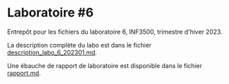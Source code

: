 # Laboratoire #6

Entrepôt pour les fichiers du laboratoire 6, INF3500, trimestre d'hiver 2023.

La description complète du labo est dans le fichier [description_labo_6_202301.md](description_labo_6_202301.md).

Une ébauche de rapport de laboratoire est disponible dans le fichier [rapport.md](rapport.md).
